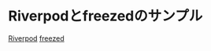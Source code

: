# Riverpodとfreezedのサンプル

[Riverpod](https://riverpod.dev/ja/)
[freezed](https://pub.dev/packages/freezed)